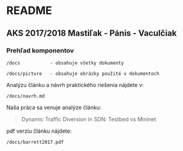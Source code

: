 # README
## AKS 2017/2018 Mastiľak - Pánis - Vaculčiak
### Prehľad komponentov
```
/docs			- obsahuje všetky dokumenty

/docs/picture	- obsahuje obrázky použité v dokumentoch
```
Analýzu článku a návrh praktického riešenia nájdete v:
```
/docs/navrh.md
```

Naša práca sa venuje analýze článku:
> Dynamic Traffic Diversion in SDN: Testbed vs Mininet

pdf verziu článku nájdete:
```
/docs/barrett2017.pdf
```